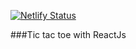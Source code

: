 

[![Netlify Status](https://api.netlify.com/api/v1/badges/3d2a4196-91db-40a0-9a96-1eadf46c0718/deploy-status)](https://app.netlify.com/sites/ecstatic-swanson-731544/deploys)


###Tic tac toe with ReactJs

 

